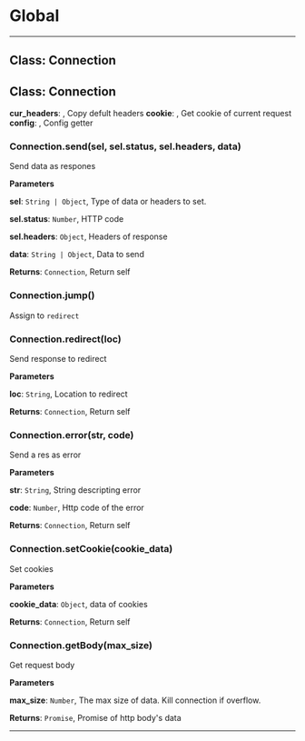 # Global





* * *

## Class: Connection



## Class: Connection


**cur_headers**:  , Copy defult headers
**cookie**:  , Get cookie of current request
**config**:  , Config getter
### Connection.send(sel, sel.status, sel.headers, data) 

Send data as respones

**Parameters**

**sel**: `String | Object`, Type of data or headers to set.

**sel.status**: `Number`, HTTP code

**sel.headers**: `Object`, Headers of response

**data**: `String | Object`, Data to send

**Returns**: `Connection`, Return self

### Connection.jump() 

Assign to `redirect`


### Connection.redirect(loc) 

Send response to redirect

**Parameters**

**loc**: `String`, Location to redirect

**Returns**: `Connection`, Return self

### Connection.error(str, code) 

Send a res as error

**Parameters**

**str**: `String`, String descripting error

**code**: `Number`, Http code of the error

**Returns**: `Connection`, Return self

### Connection.setCookie(cookie_data) 

Set cookies

**Parameters**

**cookie_data**: `Object`, data of cookies

**Returns**: `Connection`, Return self

### Connection.getBody(max_size) 

Get request body

**Parameters**

**max_size**: `Number`, The max size of data.Kill connection if overflow.

**Returns**: `Promise`, Promise of http body's data



* * *










